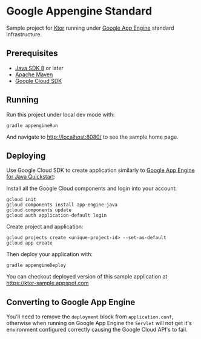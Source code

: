 # Google Appengine Standard

Sample project for [Ktor](https://ktor.io) running under [Google App Engine](https://cloud.google.com/appengine/)
standard infrastructure. 

## Prerequisites

* [Java SDK 8](https://www.oracle.com/technetwork/java/javase/downloads/index.html) or later
* [Apache Maven](https://maven.apache.org)
* [Google Cloud SDK](https://cloud.google.com/sdk/docs/)

## Running

Run this project under local dev mode with:

```text
gradle appengineRun
```
 
And navigate to [http://localhost:8080/](http://localhost:8080/) to see the sample home page.  

## Deploying

Use Google Cloud SDK to create application similarly to 
[Google App Engine for Java Quickstart](https://cloud.google.com/appengine/docs/standard/java/quickstart):

Install all the Google Cloud components and login into your account:

```text
gcloud init
gcloud components install app-engine-java
gcloud components update  
gcloud auth application-default login
```

Create project and application:

```text
gcloud projects create <unique-project-id> --set-as-default
gcloud app create
```                                

Then deploy your application with:

```text
gradle appengineDeploy
```

You can checkout deployed version of this sample application at
https://ktor-sample.appspot.com


## Converting to Google App Engine

You'll need to remove the `deployment` block from `application.conf`, otherwise when running on Google App Engine the `Servlet` will not get it's environment configured correctly causing the Google Cloud API's to fail.

